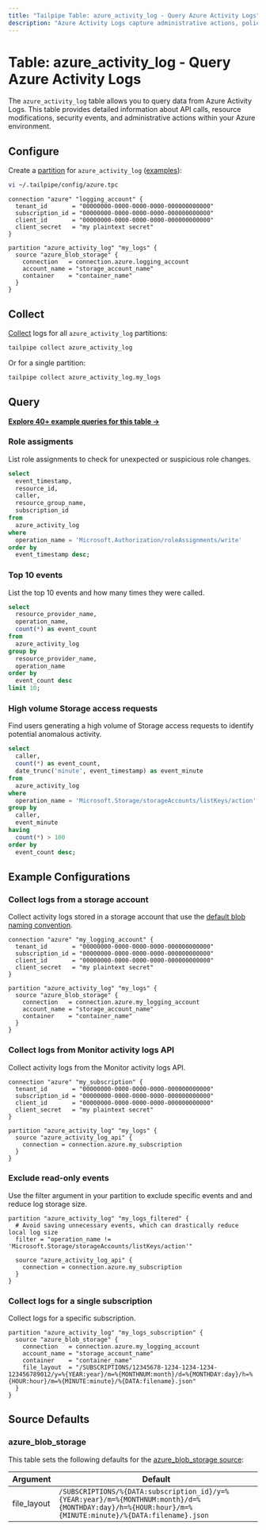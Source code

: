 ```yaml
---
title: "Tailpipe Table: azure_activity_log - Query Azure Activity Logs"
description: "Azure Activity Logs capture administrative actions, policy changes, and security events within your Azure environment."
---
```


# Table: azure_activity_log - Query Azure Activity Logs

The `azure_activity_log` table allows you to query data from Azure Activity Logs. This table provides detailed information about API calls, resource modifications, security events, and administrative actions within your Azure environment.

## Configure

Create a [partition](https://tailpipe.io/docs/manage/partition) for `azure_activity_log` ([examples](https://hub.tailpipe.io/plugins/turbot/azure/tables/azure_activity_log#example-configurations)):

```sh
vi ~/.tailpipe/config/azure.tpc
```

```hcl
connection "azure" "logging_account" {
  tenant_id       = "00000000-0000-0000-0000-000000000000"
  subscription_id = "00000000-0000-0000-0000-000000000000"
  client_id       = "00000000-0000-0000-0000-000000000000"
  client_secret   = "my plaintext secret"
}

partition "azure_activity_log" "my_logs" {
  source "azure_blob_storage" {
    connection   = connection.azure.logging_account
    account_name = "storage_account_name"
    container    = "container_name"
  }
}
```

## Collect

[Collect](https://tailpipe.io/docs/manage/collection) logs for all `azure_activity_log` partitions:

```sh
tailpipe collect azure_activity_log
```

Or for a single partition:

```sh
tailpipe collect azure_activity_log.my_logs
```

## Query

**[Explore 40+ example queries for this table →](https://hub.tailpipe.io/plugins/turbot/azure/queries/azure_activity_log)**

### Role assigments

List role assignments to check for unexpected or suspicious role changes.

```sql
select
  event_timestamp,
  resource_id,
  caller,
  resource_group_name,
  subscription_id
from
  azure_activity_log
where
  operation_name = 'Microsoft.Authorization/roleAssignments/write'
order by
  event_timestamp desc;
```

### Top 10 events

List the top 10 events and how many times they were called.

```sql
select
  resource_provider_name,
  operation_name,
  count(*) as event_count
from
  azure_activity_log
group by
  resource_provider_name,
  operation_name
order by
  event_count desc
limit 10;
```

### High volume Storage access requests

Find users generating a high volume of Storage access requests to identify potential anomalous activity.

```sql
select
  caller,
  count(*) as event_count,
  date_trunc('minute', event_timestamp) as event_minute
from
  azure_activity_log
where
  operation_name = 'Microsoft.Storage/storageAccounts/listKeys/action'
group by
  caller,
  event_minute
having
  count(*) > 100
order by
  event_count desc;
```

## Example Configurations

### Collect logs from a storage account

Collect activity logs stored in a storage account that use the [default blob naming convention](https://learn.microsoft.com/en-us/azure/azure-monitor/essentials/activity-log?tabs=powershell#send-to-azure-storage).

```hcl
connection "azure" "my_logging_account" {
  tenant_id       = "00000000-0000-0000-0000-000000000000"
  subscription_id = "00000000-0000-0000-0000-000000000000"
  client_id       = "00000000-0000-0000-0000-000000000000"
  client_secret   = "my plaintext secret"
}

partition "azure_activity_log" "my_logs" {
  source "azure_blob_storage" {
    connection   = connection.azure.my_logging_account
    account_name = "storage_account_name"
    container    = "container_name"
  }
}
```

### Collect logs from Monitor activity logs API

Collect activity logs from the Monitor activity logs API.

```hcl
connection "azure" "my_subscription" {
  tenant_id       = "00000000-0000-0000-0000-000000000000"
  subscription_id = "00000000-0000-0000-0000-000000000000"
  client_id       = "00000000-0000-0000-0000-000000000000"
  client_secret   = "my plaintext secret"
}

partition "azure_activity_log" "my_logs" {
  source "azure_activity_log_api" {
    connection = connection.azure.my_subscription
  }
}
```

### Exclude read-only events

Use the filter argument in your partition to exclude specific events and and reduce log storage size.

```hcl
partition "azure_activity_log" "my_logs_filtered" {
  # Avoid saving unnecessary events, which can drastically reduce local log size
  filter = "operation_name != 'Microsoft.Storage/storageAccounts/listKeys/action'"

  source "azure_activity_log_api" {
    connection = connection.azure.my_subscription
  }
}
```

### Collect logs for a single subscription

Collect logs for a specific subscription.

```hcl
partition "azure_activity_log" "my_logs_subscription" {
  source "azure_blob_storage" {
    connection   = connection.azure.my_logging_account
    account_name = "storage_account_name"
    container    = "container_name"
    file_layout  = "/SUBSCRIPTIONS/12345678-1234-1234-1234-123456789012/y=%{YEAR:year}/m=%{MONTHNUM:month}/d=%{MONTHDAY:day}/h=%{HOUR:hour}/m=%{MINUTE:minute}/%{DATA:filename}.json"
  }
}
```

## Source Defaults

### azure_blob_storage

This table sets the following defaults for the [azure_blob_storage source](https://hub.tailpipe.io/plugins/turbot/azure/sources/azure_blob_storage#arguments):

| Argument    | Default |
|-------------|---------|
| file_layout | `/SUBSCRIPTIONS/%{DATA:subscription_id}/y=%{YEAR:year}/m=%{MONTHNUM:month}/d=%{MONTHDAY:day}/h=%{HOUR:hour}/m=%{MINUTE:minute}/%{DATA:filename}.json` |
